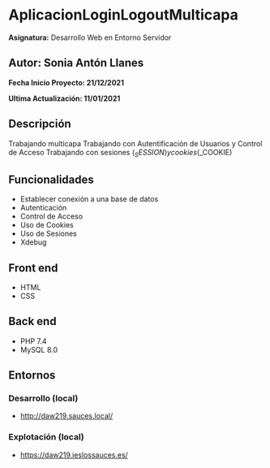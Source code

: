 # AplicacionLoginLogoutMulticapa

**Asignatura:** Desarrollo Web en Entorno Servidor

## Autor: Sonia Antón Llanes

**Fecha Inicio Proyecto: 21/12/2021**

**Ultima Actualización: 11/01/2021**

## Descripción 
Trabajando multicapa
Trabajando con Autentificación de Usuarios y Control de Acceso
Trabajando con sesiones ($_SESSION) y cookies ($_COOKIE)

## Funcionalidades
- Establecer conexión a una base de datos
- Autenticación
- Control de Acceso
- Uso de Cookies
- Uso de Sesiones
- Xdebug


## Front end
- HTML
- CSS

## Back end
- PHP 7.4
- MySQL 8.0

## Entornos
### Desarrollo (local)
-  http://daw219.sauces.local/
### Explotación (local)
-  https://daw219.ieslossauces.es/
